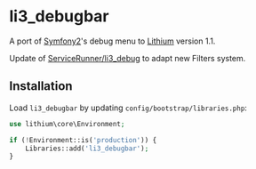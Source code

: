 # li3_debugbar

A port of [Symfony2](http://symfony.com)'s debug menu to [Lithium](http://lithify.me) version 1.1.

Update of [ServiceRunner/li3_debug](https://github.com/ServiceRunner/li3_debug) to adapt new Filters system.

## Installation

Load `li3_debugbar` by updating `config/bootstrap/libraries.php`:

```php
use lithium\core\Environment;

if (!Environment::is('production')) {
    Libraries::add('li3_debugbar');
}
```
